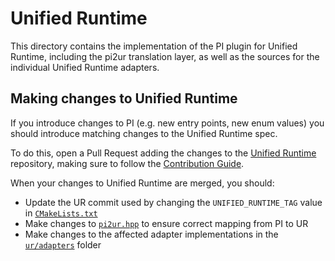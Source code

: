 # Unified Runtime

This directory contains the implementation of the PI plugin for Unified Runtime,
including the pi2ur translation layer, as well as the sources for the individual
Unified Runtime adapters.

## Making changes to Unified Runtime
If you introduce changes to PI (e.g. new entry points, new enum values) you
should introduce matching changes to the Unified Runtime spec.

To do this, open a Pull Request adding the changes to the
[Unified Runtime](https://github.com/oneapi-src/unified-runtime)
repository, making sure to follow the
[Contribution Guide](https://oneapi-src.github.io/unified-runtime/core/CONTRIB.html).

When your changes to Unified Runtime are merged, you should:
* Update the UR commit used by changing the `UNIFIED_RUNTIME_TAG` value in
  [`CMakeLists.txt`](CMakeLists.txt)
* Make changes to [`pi2ur.hpp`](pi2ur.hpp) to ensure correct mapping from PI to
  UR
* Make changes to the affected adapter implementations in the
[`ur/adapters`](ur/adapters) folder
